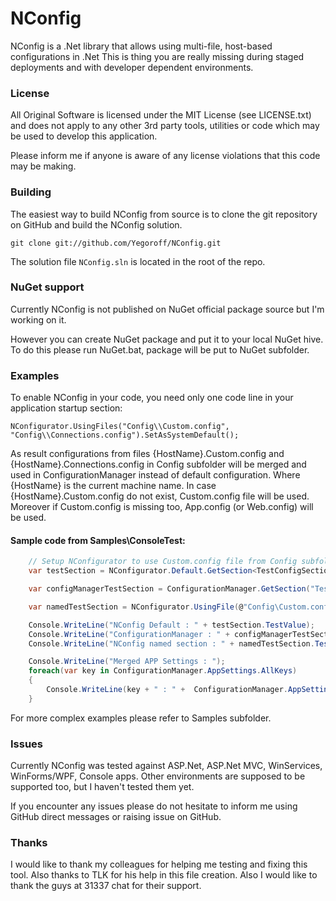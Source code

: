 NConfig
=======
NConfig is a .Net library that allows using multi-file, host-based configurations in .Net
This is thing you are really missing during staged deployments and with developer dependent environments.

### License
All Original Software is licensed under the MIT License (see LICENSE.txt) and does not apply to any other 3rd party tools, utilities or code which may be used to develop this application.

Please inform me if anyone is aware of any license violations that this code may be making.

### Building
The easiest way to build NConfig from source is to clone the git repository on GitHub and build the NConfig solution.

`git clone git://github.com/Yegoroff/NConfig.git`

The solution file `NConfig.sln` is located in the root of the repo.

### NuGet support
Currently NConfig is not published on NuGet official package source but I'm working on it.

However you can create NuGet package and put it to your local NuGet hive.
To do this please run NuGet.bat, package will be put to NuGet subfolder.

### Examples
To enable NConfig in your code, you need only one code line in your application startup section:

`NConfigurator.UsingFiles("Config\\Custom.config", "Config\\Connections.config").SetAsSystemDefault();`

As result configurations from files {HostName}.Custom.config and {HostName}.Connections.config in Config subfolder will be merged and used in ConfigurationManager instead of default configuration.
Where {HostName} is the current machine name. 
In case {HostName}.Custom.config do not exist, Custom.config file will be used. Moreover if Custom.config is missing too, App.config (or Web.config) will be used.

#### Sample code from Samples\ConsoleTest:
```csharp
	// Setup NConfigurator to use Custom.config file from Config subfolder.
	var testSection = NConfigurator.Default.GetSection<TestConfigSection>();

	var configManagerTestSection = ConfigurationManager.GetSection("TestConfigSection") as TestConfigSection;

	var namedTestSection = NConfigurator.UsingFile(@"Config\Custom.config").GetSection<TestConfigSection>("NamedSection");

	Console.WriteLine("NConfig Default : " + testSection.TestValue);
	Console.WriteLine("ConfigurationManager : " + configManagerTestSection.TestValue);
	Console.WriteLine("NConfig named section : " + namedTestSection.TestValue);

	Console.WriteLine("Merged APP Settings : ");
	foreach(var key in ConfigurationManager.AppSettings.AllKeys)
	{
		Console.WriteLine(key + " : " +  ConfigurationManager.AppSettings[key]);
	}
```

For more complex examples please refer to Samples subfolder.

### Issues
Currently NConfig was tested against ASP.Net, ASP.Net MVC, WinServices, WinForms/WPF, Console apps.
Other environments are supposed to be supported too, but I haven't tested them yet.

If you encounter any issues please do not hesitate to inform me using GitHub direct messages or raising issue on GitHub.

### Thanks
I would like to thank my colleagues for helping me testing and fixing this tool. Also thanks to TLK for his help in this file creation.
Also I would like to thank the guys at 31337 chat for their support.
